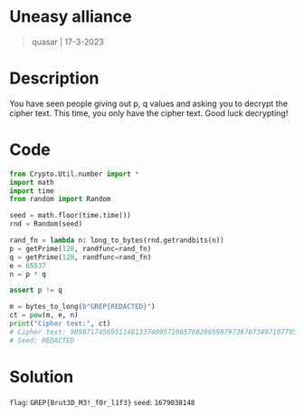 # Uneasy alliance
> quasar | 17-3-2023

# Description
You have seen people giving out p, q values and asking you to decrypt the cipher text. This time, you only have the cipher text. Good luck decrypting!

# Code

```py
from Crypto.Util.number import *
import math
import time
from random import Random

seed = math.floor(time.time())
rnd = Random(seed)

rand_fn = lambda n: long_to_bytes(rnd.getrandbits(n))
p = getPrime(128, randfunc=rand_fn)
q = getPrime(128, randfunc=rand_fn)
e = 65537
n = p * q

assert p != q

m = bytes_to_long(b"GREP{REDACTED}")
ct = pow(m, e, n)
print("Cipher text:", ct)
# Cipher text: 9898717456951148133749957106576029659879736707349710770560950848503614119828
# Seed: REDACTED
```

# Solution
`flag`: `GREP{Brut3D_M3!_f0r_l1f3}`
`seed`: `1679038148`